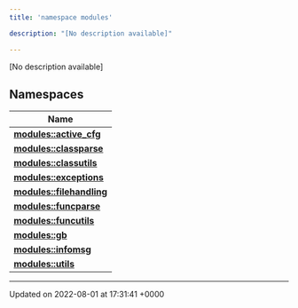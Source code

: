 ```yaml
---
title: 'namespace modules'

description: "[No description available]"

---
```







[No description available]

## Namespaces

| Name           |
| -------------- |
| **[modules::active_cfg](/documentation/code/darkbit_developmentnamespaces/namespacemodules_1_1active__cfg/)**  |
| **[modules::classparse](/documentation/code/darkbit_developmentnamespaces/namespacemodules_1_1classparse/)**  |
| **[modules::classutils](/documentation/code/darkbit_developmentnamespaces/namespacemodules_1_1classutils/)**  |
| **[modules::exceptions](/documentation/code/darkbit_developmentnamespaces/namespacemodules_1_1exceptions/)**  |
| **[modules::filehandling](/documentation/code/darkbit_developmentnamespaces/namespacemodules_1_1filehandling/)**  |
| **[modules::funcparse](/documentation/code/darkbit_developmentnamespaces/namespacemodules_1_1funcparse/)**  |
| **[modules::funcutils](/documentation/code/darkbit_developmentnamespaces/namespacemodules_1_1funcutils/)**  |
| **[modules::gb](/documentation/code/darkbit_developmentnamespaces/namespacemodules_1_1gb/)**  |
| **[modules::infomsg](/documentation/code/darkbit_developmentnamespaces/namespacemodules_1_1infomsg/)**  |
| **[modules::utils](/documentation/code/darkbit_developmentnamespaces/namespacemodules_1_1utils/)**  |






-------------------------------

Updated on 2022-08-01 at 17:31:41 +0000